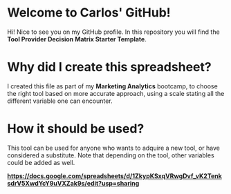 # Welcome to Carlos' GitHub!

Hi! Nice to see you on my GitHub profile. In this repository you will find the **Tool Provider Decision Matrix Starter Template**.

# Why did I create this spreadsheet?

I created this file as part of my **Marketing Analytics** bootcamp, to choose the right tool based on more accurate approach, using a scale stating all the different variable one can encounter. 

# How it should be used?

This tool can be used for anyone who wants to adquire a new tool, or have considered a substitute. Note that depending on the tool, other variables could be added as well.

**https://docs.google.com/spreadsheets/d/1ZkypKSxqVRwgDvf_vK2TenksdrV5XwdYcY9uVXZak9s/edit?usp=sharing**
